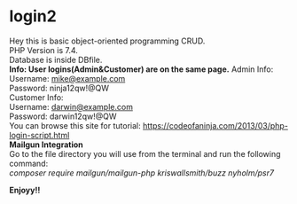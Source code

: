 # login2
Hey this is basic object-oriented programming CRUD.  
PHP Version is 7.4.   
Database is inside DBfile.  
**Info: User logins(Admin&Customer) are on the same page.**
Admin Info:  
Username: mike@example.com  
Password: ninja12qw!@QW  
Customer Info:  
Username: darwin@example.com  
Password: darwin12qw!@QW  
You can browse this site for tutorial: https://codeofaninja.com/2013/03/php-login-script.html  
**Mailgun Integration**  
Go to the file directory you will use from the terminal and run the following command:  
*composer require mailgun/mailgun-php kriswallsmith/buzz nyholm/psr7*


**Enjoyy!!**
